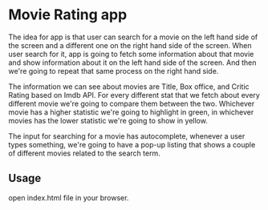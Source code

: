 # Movie Rating app

The idea for app is that user can search for a movie on the left hand side of the screen and a different one on the right hand side of the screen. 
When user search for it, app is going to fetch some information about that movie and show information about it on the left hand side of the screen. And then we're going to repeat that same process on the right hand side.

The information we can see about movies are Title, Box office, and Critic Rating based on Imdb API. For every different stat that we fetch about every different movie we're going to compare them between the two. Whichever movie has a higher statistic we're going to highlight in green, in whichever movies has the lower statistic we're going to show in yellow. 

The input for searching for a movie has autocomplete, whenever a user types something, we're going to have a pop-up listing that shows a couple of different movies related to the search term. 


## Usage

open index.html file in your browser.
